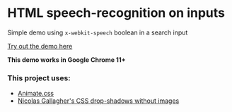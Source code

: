HTML speech-recognition on inputs
==================

Simple demo using `x-webkit-speech` boolean in a search input

[Try out the demo here](http://ahrengot.com/tutorials/speak-to-your-inputs/)

**This demo works in Google Chrome 11+**

### This project uses:
* [Animate.css](http://daneden.me/animate/)
* [Nicolas Gallagher's CSS drop-shadows without images](http://nicolasgallagher.com/css-drop-shadows-without-images/demo/)